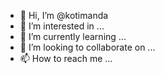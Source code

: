 - 👋 Hi, I’m @kotimanda
- 👀 I’m interested in ...
- 🌱 I’m currently learning ...
- 💞️ I’m looking to collaborate on ...
- 📫 How to reach me ...

<!---
kotimanda/kotimanda is a ✨ special ✨ repository because its `README.md` (this file) appears on your GitHub profile.
You can click the Preview link to take a look at your changes.
--->
